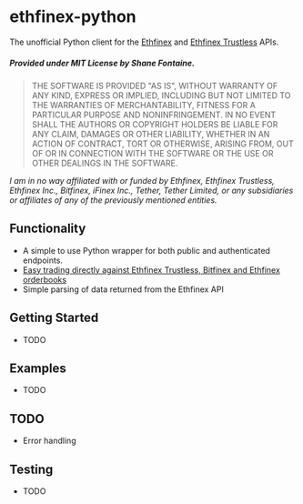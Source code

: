 # ethfinex-python

The unofficial Python client for the [Ethfinex](https://www.ethfinex.com/api_docs) and [Ethfinex Trustless](https://ethfinex.docs.apiary.io/#) APIs.

##### Provided under MIT License by Shane Fontaine.
> THE SOFTWARE IS PROVIDED "AS IS", WITHOUT WARRANTY OF ANY KIND, EXPRESS OR
IMPLIED, INCLUDING BUT NOT LIMITED TO THE WARRANTIES OF MERCHANTABILITY, FITNESS
FOR A PARTICULAR PURPOSE AND NONINFRINGEMENT. IN NO EVENT SHALL THE AUTHORS OR
COPYRIGHT HOLDERS BE LIABLE FOR ANY CLAIM, DAMAGES OR OTHER LIABILITY, WHETHER
IN AN ACTION OF CONTRACT, TORT OR OTHERWISE, ARISING FROM, OUT OF OR IN
CONNECTION WITH THE SOFTWARE OR THE USE OR OTHER DEALINGS IN THE SOFTWARE.

_I am in no way affiliated with or funded by Ethfinex, Ethfinex Trustless, Ethfinex Inc., Bitfinex, iFinex Inc., Tether, Tether Limited, or any subsidiaries or affiliates of any of the previously mentioned entities._

## Functionality
- A simple to use Python wrapper for both public and authenticated endpoints.
- [Easy trading directly against Ethfinex Trustless, Bitfinex and Ethfinex orderbooks](https://blog.ethfinex.com/introducing-ethfinex-trustless-2f7390955fe0/)
- Simple parsing of data returned from the Ethfinex API

## Getting Started
- TODO

## Examples
- TODO

## TODO
- Error handling

## Testing
- TODO